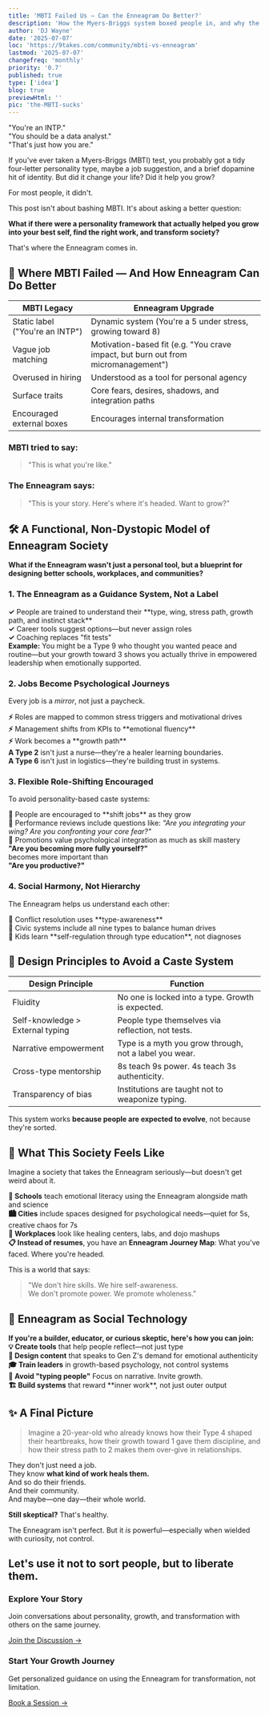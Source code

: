 ```yaml
---
title: 'MBTI Failed Us — Can the Enneagram Do Better?'
description: 'How the Myers-Briggs system boxed people in, and why the Enneagram offers a more transformative, human-centered alternative for careers, relationships, and society.'
author: 'DJ Wayne'
date: '2025-07-07'
loc: 'https://9takes.com/community/mbti-vs-enneagram'
lastmod: '2025-07-07'
changefreq: 'monthly'
priority: '0.7'
published: true
type: ['idea']
blog: true
previewHtml: ''
pic: 'the-MBTI-sucks'
---
```




<div class="bg-gray-100 border-l-4 border-gray-500 p-6 rounded-lg mb-8 text-lg italic">
"You're an INTP."<br>
"You should be a data analyst."<br>
"That's just how you are."
</div>

If you've ever taken a Myers-Briggs (MBTI) test, you probably got a tidy four-letter personality type, maybe a job suggestion, and a brief dopamine hit of identity. But did it change your life? Did it help you grow?

<div class="text-center font-bold text-2xl text-red-600 my-8">
For most people, it didn't.
</div>

This post isn't about bashing MBTI. It's about asking a better question:

<div class="bg-blue-50 border border-blue-200 border-l-4 border-l-blue-500 p-6 rounded-lg my-8">
<strong class="text-xl">What if there were a personality framework that actually helped you grow into your best self, find the right work, and transform society?</strong>
</div>

That's where the Enneagram comes in.

<h2 class="text-3xl font-semibold text-neutral-900 mt-12 mb-6">🧰 Where MBTI Failed — And How Enneagram Can Do Better</h2>

<div class="overflow-x-auto my-8">
<table class="w-full border-collapse bg-white rounded-lg shadow-md overflow-hidden">
<thead>
<tr class="bg-gradient-to-r from-red-500 to-red-600 text-white">
<th class="p-4 text-left font-semibold">MBTI Legacy</th>
<th class="p-4 text-left font-semibold">Enneagram Upgrade</th>
</tr>
</thead>
<tbody>
<tr class="border-b border-neutral-200 hover:bg-gray-50">
<td class="p-4">
<div class="bg-red-50 p-3 rounded border-l-4 border-red-400">
Static label ("You're an INTP")
</div>
</td>
<td class="p-4">
<div class="bg-green-50 p-3 rounded border-l-4 border-green-400">
Dynamic system (You're a 5 under stress, growing toward 8)
</div>
</td>
</tr>
<tr class="border-b border-neutral-200 hover:bg-gray-50">
<td class="p-4">
<div class="bg-red-50 p-3 rounded border-l-4 border-red-400">
Vague job matching
</div>
</td>
<td class="p-4">
<div class="bg-green-50 p-3 rounded border-l-4 border-green-400">
Motivation-based fit (e.g. "You crave impact, but burn out from micromanagement")
</div>
</td>
</tr>
<tr class="border-b border-neutral-200 hover:bg-gray-50">
<td class="p-4">
<div class="bg-red-50 p-3 rounded border-l-4 border-red-400">
Overused in hiring
</div>
</td>
<td class="p-4">
<div class="bg-green-50 p-3 rounded border-l-4 border-green-400">
Understood as a tool for personal agency
</div>
</td>
</tr>
<tr class="border-b border-neutral-200 hover:bg-gray-50">
<td class="p-4">
<div class="bg-red-50 p-3 rounded border-l-4 border-red-400">
Surface traits
</div>
</td>
<td class="p-4">
<div class="bg-green-50 p-3 rounded border-l-4 border-green-400">
Core fears, desires, shadows, and integration paths
</div>
</td>
</tr>
<tr class="hover:bg-gray-50">
<td class="p-4">
<div class="bg-red-50 p-3 rounded border-l-4 border-red-400">
Encouraged external boxes
</div>
</td>
<td class="p-4">
<div class="bg-green-50 p-3 rounded border-l-4 border-green-400">
Encourages internal transformation
</div>
</td>
</tr>
</tbody>
</table>
</div>

<div class="grid grid-cols-1 md:grid-cols-2 gap-8 my-8">
<div class="bg-red-50 border border-red-200 p-6 rounded-lg">
<h3 class="text-xl font-bold text-red-800 mb-4">MBTI tried to say:</h3>
<blockquote class="text-lg italic text-red-700 border-l-4 border-red-400 pl-4">
"This is what you're like."
</blockquote>
</div>

<div class="bg-green-50 border border-green-200 p-6 rounded-lg">
<h3 class="text-xl font-bold text-green-800 mb-4">The Enneagram says:</h3>
<blockquote class="text-lg italic text-green-700 border-l-4 border-green-400 pl-4">
"This is your story. Here's where it's headed. Want to grow?"
</blockquote>
</div>
</div>

<h2 class="text-3xl font-semibold text-neutral-900 mt-12 mb-6">🛠️ A Functional, Non-Dystopic Model of Enneagram Society</h2>

<div class="bg-blue-50 border-l-4 border-blue-400 p-6 my-8 rounded-lg">
<strong class="text-xl">What if the Enneagram wasn't just a personal tool, but a blueprint for designing better schools, workplaces, and communities?</strong>
</div>

<div class="space-y-8 my-10">

<div class="bg-gradient-to-r from-purple-50 to-blue-50 border border-purple-200 p-8 rounded-lg">
<h3 class="text-2xl font-bold text-purple-800 mb-4">1. The Enneagram as a Guidance System, Not a Label</h3>
<div class="space-y-4">
<div class="bg-white p-4 rounded border border-purple-200">
<strong>✓</strong> People are trained to understand their **type, wing, stress path, growth path, and instinct stack**
</div>
<div class="bg-white p-4 rounded border border-purple-200">
<strong>✓</strong> Career tools suggest options—but never assign roles
</div>
<div class="bg-white p-4 rounded border border-purple-200">
<strong>✓</strong> Coaching replaces "fit tests"
</div>
</div>

<div class="bg-purple-100 p-4 rounded-lg mt-6 border-l-4 border-purple-500">
<strong>Example:</strong> You might be a Type 9 who thought you wanted peace and routine—but your growth toward 3 shows you actually thrive in empowered leadership when emotionally supported.
</div>
</div>

<div class="bg-gradient-to-r from-green-50 to-teal-50 border border-green-200 p-8 rounded-lg">
<h3 class="text-2xl font-bold text-green-800 mb-4">2. Jobs Become Psychological Journeys</h3>
<p class="text-lg mb-6">Every job is a <em>mirror</em>, not just a paycheck.</p>

<div class="space-y-4">
<div class="bg-white p-4 rounded border border-green-200">
<strong>⚡</strong> Roles are mapped to common stress triggers and motivational drives
</div>
<div class="bg-white p-4 rounded border border-green-200">
<strong>⚡</strong> Management shifts from KPIs to **emotional fluency**
</div>
<div class="bg-white p-4 rounded border border-green-200">
<strong>⚡</strong> Work becomes a **growth path**
</div>
</div>

<div class="grid grid-cols-1 md:grid-cols-2 gap-4 mt-6">
<div class="bg-green-100 p-4 rounded-lg border-l-4 border-green-500">
<strong>A Type 2</strong> isn't just a nurse—they're a healer learning boundaries.
</div>
<div class="bg-green-100 p-4 rounded-lg border-l-4 border-green-500">
<strong>A Type 6</strong> isn't just in logistics—they're building trust in systems.
</div>
</div>
</div>

<div class="bg-gradient-to-r from-orange-50 to-yellow-50 border border-orange-200 p-8 rounded-lg">
<h3 class="text-2xl font-bold text-orange-800 mb-4">3. Flexible Role-Shifting Encouraged</h3>
<p class="text-lg mb-6">To avoid personality-based caste systems:</p>

<div class="space-y-4">
<div class="bg-white p-4 rounded border border-orange-200">
<strong>🔄</strong> People are encouraged to **shift jobs** as they grow
</div>
<div class="bg-white p-4 rounded border border-orange-200">
<strong>🔄</strong> Performance reviews include questions like: <em>"Are you integrating your wing? Are you confronting your core fear?"</em>
</div>
<div class="bg-white p-4 rounded border border-orange-200">
<strong>🔄</strong> Promotions value psychological integration as much as skill mastery
</div>
</div>

<div class="bg-orange-100 p-6 rounded-lg mt-6 border-l-4 border-orange-500 text-center">
<strong class="text-xl">"Are you becoming more fully yourself?"</strong><br>
<span class="text-lg">becomes more important than</span><br>
<strong class="text-xl">"Are you productive?"</strong>
</div>
</div>

<div class="bg-gradient-to-r from-pink-50 to-purple-50 border border-pink-200 p-8 rounded-lg">
<h3 class="text-2xl font-bold text-pink-800 mb-4">4. Social Harmony, Not Hierarchy</h3>
<p class="text-lg mb-6">The Enneagram helps us understand each other:</p>

<div class="space-y-4">
<div class="bg-white p-4 rounded border border-pink-200">
<strong>🤝</strong> Conflict resolution uses **type-awareness**
</div>
<div class="bg-white p-4 rounded border border-pink-200">
<strong>🤝</strong> Civic systems include all nine types to balance human drives
</div>
<div class="bg-white p-4 rounded border border-pink-200">
<strong>🤝</strong> Kids learn **self-regulation through type education**, not diagnoses
</div>
</div>
</div>

</div>


<h2 class="text-3xl font-semibold text-neutral-900 mt-12 mb-6">🧭 Design Principles to Avoid a Caste System</h2>

<div class="overflow-x-auto my-8">
<table class="w-full border-collapse bg-white rounded-lg shadow-md overflow-hidden">
<thead>
<tr class="bg-gradient-to-r from-indigo-500 to-purple-600 text-white">
<th class="p-4 text-left font-semibold">Design Principle</th>
<th class="p-4 text-left font-semibold">Function</th>
</tr>
</thead>
<tbody>
<tr class="border-b border-neutral-200 hover:bg-indigo-50">
<td class="p-4 font-semibold text-indigo-800">Fluidity</td>
<td class="p-4">No one is locked into a type. Growth is expected.</td>
</tr>
<tr class="border-b border-neutral-200 hover:bg-purple-50">
<td class="p-4 font-semibold text-purple-800">Self-knowledge > External typing</td>
<td class="p-4">People type themselves via reflection, not tests.</td>
</tr>
<tr class="border-b border-neutral-200 hover:bg-blue-50">
<td class="p-4 font-semibold text-blue-800">Narrative empowerment</td>
<td class="p-4">Type is a myth you grow through, not a label you wear.</td>
</tr>
<tr class="border-b border-neutral-200 hover:bg-green-50">
<td class="p-4 font-semibold text-green-800">Cross-type mentorship</td>
<td class="p-4">8s teach 9s power. 4s teach 3s authenticity.</td>
</tr>
<tr class="hover:bg-orange-50">
<td class="p-4 font-semibold text-orange-800">Transparency of bias</td>
<td class="p-4">Institutions are taught not to weaponize typing.</td>
</tr>
</tbody>
</table>
</div>

<div class="bg-gradient-to-r from-green-100 to-blue-100 p-6 rounded-lg text-center my-8">
<p class="text-xl font-semibold text-gray-800">This system works <strong>because people are expected to evolve</strong>, not because they're sorted.</p>
</div>


<h2 class="text-3xl font-semibold text-neutral-900 mt-12 mb-6">🌄 What This Society Feels Like</h2>

<div class="bg-gradient-to-r from-yellow-50 to-orange-50 p-8 rounded-lg my-8">
<p class="text-xl font-semibold text-gray-800 mb-6">Imagine a society that takes the Enneagram seriously—but doesn't get weird about it.</p>

<div class="space-y-6">
<div class="bg-white p-6 rounded-lg border border-yellow-200 shadow-sm">
<strong class="text-lg text-yellow-800">🏫 Schools</strong> teach emotional literacy using the Enneagram alongside math and science
</div>

<div class="bg-white p-6 rounded-lg border border-orange-200 shadow-sm">
<strong class="text-lg text-orange-800">🏙️ Cities</strong> include spaces designed for psychological needs—quiet for 5s, creative chaos for 7s
</div>

<div class="bg-white p-6 rounded-lg border border-red-200 shadow-sm">
<strong class="text-lg text-red-800">🏢 Workplaces</strong> look like healing centers, labs, and dojo mashups
</div>

<div class="bg-white p-6 rounded-lg border border-purple-200 shadow-sm">
<strong class="text-lg text-purple-800">📋 Instead of resumes</strong>, you have an <strong>Enneagram Journey Map</strong>: What you've faced. Where you're headed.
</div>
</div>
</div>

<div class="bg-gradient-to-r from-indigo-600 to-purple-600 text-white p-8 rounded-lg text-center my-12">
<p class="text-xl font-semibold mb-4">This is a world that says:</p>
<blockquote class="text-2xl italic">
"We don't hire skills. We hire self-awareness.<br>
We don't promote power. We promote wholeness."
</blockquote>
</div>

<h2 class="text-3xl font-semibold text-neutral-900 mt-12 mb-6">🧬 Enneagram as Social Technology</h2>

<div class="bg-blue-50 border-l-4 border-blue-400 p-6 my-8 rounded-lg">
<strong class="text-lg">If you're a builder, educator, or curious skeptic, here's how you can join:</strong>
</div>

<div class="grid grid-cols-1 md:grid-cols-2 gap-6 my-8">
<div class="bg-gradient-to-br from-blue-50 to-blue-100 p-6 rounded-lg border border-blue-200">
<strong class="text-blue-800">💡 Create tools</strong> that help people reflect—not just type
</div>

<div class="bg-gradient-to-br from-green-50 to-green-100 p-6 rounded-lg border border-green-200">
<strong class="text-green-800">🎯 Design content</strong> that speaks to Gen Z's demand for emotional authenticity
</div>

<div class="bg-gradient-to-br from-purple-50 to-purple-100 p-6 rounded-lg border border-purple-200">
<strong class="text-purple-800">🎓 Train leaders</strong> in growth-based psychology, not control systems
</div>

<div class="bg-gradient-to-br from-orange-50 to-orange-100 p-6 rounded-lg border border-orange-200">
<strong class="text-orange-800">🚫 Avoid "typing people"</strong> Focus on narrative. Invite growth.
</div>

<div class="bg-gradient-to-br from-pink-50 to-pink-100 p-6 rounded-lg border border-pink-200 md:col-span-2">
<strong class="text-pink-800">🏗️ Build systems</strong> that reward **inner work**, not just outer output
</div>
</div>


<h2 class="text-3xl font-semibold text-neutral-900 mt-12 mb-6">✨ A Final Picture</h2>

<div class="bg-gradient-to-r from-purple-100 to-pink-100 p-8 rounded-lg my-8 border border-purple-200">
<blockquote class="text-xl italic text-purple-800 mb-6">
Imagine a 20-year-old who already knows how their Type 4 shaped their heartbreaks, how their growth toward 1 gave them discipline, and how their stress path to 2 makes them over-give in relationships.
</blockquote>

<div class="space-y-4 text-lg">
<div class="bg-white p-4 rounded border-l-4 border-purple-500">
They don't just need a job.
</div>
<div class="bg-white p-4 rounded border-l-4 border-purple-500">
They know <strong>what kind of work heals them.</strong>
</div>
<div class="bg-white p-4 rounded border-l-4 border-purple-500">
And so do their friends.
</div>
<div class="bg-white p-4 rounded border-l-4 border-purple-500">
And their community.
</div>
<div class="bg-white p-4 rounded border-l-4 border-purple-500">
And maybe—one day—their whole world.
</div>
</div>
</div>


<div class="bg-yellow-50 border border-yellow-200 border-l-4 border-l-yellow-500 p-6 rounded-lg my-8">
<p class="text-lg"><strong>Still skeptical?</strong> That's healthy.</p>
<p class="mt-4">The Enneagram isn't perfect. But it <em>is</em> powerful—especially when wielded with curiosity, not control.</p>
</div>

<div class="bg-gradient-to-r from-green-600 to-blue-600 text-white p-8 rounded-lg text-center my-12">
<h2 class="text-3xl font-bold mb-4">Let's use it not to sort people, but to liberate them.</h2>
</div>

<div class="grid grid-cols-1 md:grid-cols-2 gap-6 my-8">
<div class="bg-blue-50 border border-blue-200 p-6 rounded-lg text-center">
<h3 class="text-xl font-bold text-blue-800 mb-4">Explore Your Story</h3>
<p class="mb-4">Join conversations about personality, growth, and transformation with others on the same journey.</p>
<a href="https://9takes.com/questions" class="inline-block bg-blue-600 text-white px-6 py-3 rounded-lg font-semibold hover:bg-blue-700 transition-colors">
Join the Discussion →
</a>
</div>

<div class="bg-purple-50 border border-purple-200 p-6 rounded-lg text-center">
<h3 class="text-xl font-bold text-purple-800 mb-4">Start Your Growth Journey</h3>
<p class="mb-4">Get personalized guidance on using the Enneagram for transformation, not limitation.</p>
<a href="https://9takes.com/book-session" class="inline-block bg-purple-600 text-white px-6 py-3 rounded-lg font-semibold hover:bg-purple-700 transition-colors">
Book a Session →
</a>
</div>
</div>